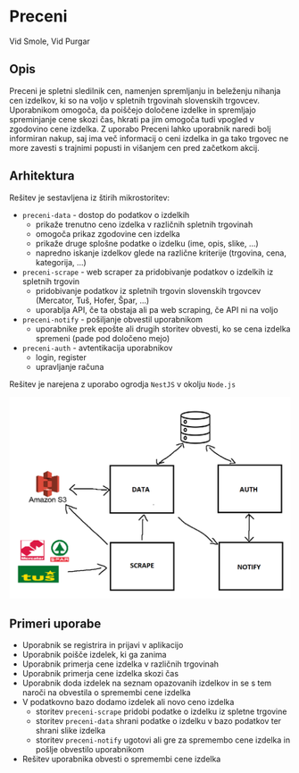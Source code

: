 # Preceni

Vid Smole, Vid Purgar

## Opis

Preceni je spletni sledilnik cen, namenjen spremljanju in beleženju nihanja cen izdelkov, ki so na voljo v spletnih trgovinah slovenskih trgovcev. Uporabnikom omogoča, da poiščejo določene izdelke in spremljajo spreminjanje cene skozi čas, hkrati pa jim omogoča tudi vpogled v zgodovino cene izdelka. Z uporabo Preceni lahko uporabnik naredi bolj informiran nakup, saj ima več informacij o ceni izdelka in ga tako trgovec ne more zavesti s trajnimi popusti in višanjem cen pred začetkom akcij.

## Arhitektura

Rešitev je sestavljena iz štirih mikrostoritev:

- `preceni-data` - dostop do podatkov o izdelkih
  - prikaže trenutno ceno izdelka v različnih spletnih trgovinah
  - omogoča prikaz zgodovine cen izdelka
  - prikaže druge splošne podatke o izdelku (ime, opis, slike, ...)
  - napredno iskanje izdelkov glede na različne kriterije (trgovina, cena, kategorija, ...)
- `preceni-scrape` - web scraper za pridobivanje podatkov o izdelkih iz spletnih trgovin
  - pridobivanje podatkov iz spletnih trgovin slovenskih trgovcev (Mercator, Tuš, Hofer, Špar, ...)
  - uporablja API, če ta obstaja ali pa web scraping, če API ni na voljo
- `preceni-notify` - pošiljanje obvestil uporabnikom
  - uporabnike prek epošte ali drugih storitev obvesti, ko se cena izdelka spremeni (pade pod določeno mejo)
- `preceni-auth` - avtentikacija uporabnikov
  - login, register
  - upravljanje računa

Rešitev je narejena z uporabo ogrodja `NestJS` v okolju `Node.js`

![arhitektura](arhitektura.png)

## Primeri uporabe

- Uporabnik se registrira in prijavi v aplikacijo
- Uporabnik poišče izdelek, ki ga zanima
- Uporabnik primerja cene izdelka v različnih trgovinah
- Uporabnik primerja cene izdelka skozi čas
- Uporabnik doda izdelek na seznam opazovanih izdelkov in se s tem naroči na obvestila o spremembi cene izdelka
- V podatkovno bazo dodamo izdelek ali novo ceno izdelka
  - storitev `preceni-scrape` pridobi podatke o izdelku iz spletne trgovine
  - storitev `preceni-data` shrani podatke o izdelku v bazo podatkov ter shrani slike izdelka
  - storitev `preceni-notify` ugotovi ali gre za spremembo cene izdelka in pošlje obvestilo uporabnikom
- Rešitev uporabnika obvesti o spremembi cene izdelka
